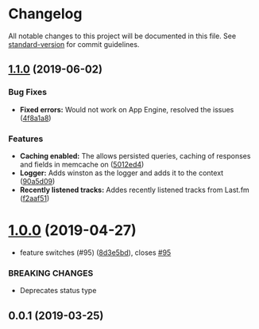# Changelog

All notable changes to this project will be documented in this file. See [standard-version](https://github.com/conventional-changelog/standard-version) for commit guidelines.

## [1.1.0](https://github.com/matt-riley/api.mattriley.info/compare/v1.0.0...v1.1.0) (2019-06-02)


### Bug Fixes

* **Fixed errors:** Would not work on App Engine, resolved the issues ([4f8a1a8](https://github.com/matt-riley/api.mattriley.info/commit/4f8a1a8))


### Features

* **Caching enabled:** The allows persisted queries, caching of responses and fields in memcache on ([5012ed4](https://github.com/matt-riley/api.mattriley.info/commit/5012ed4))
* **Logger:** Adds winston as the logger and adds it to the context ([90a5d09](https://github.com/matt-riley/api.mattriley.info/commit/90a5d09))
* **Recently listened tracks:** Addes recently listened tracks from Last.fm ([f2aaf51](https://github.com/matt-riley/api.mattriley.info/commit/f2aaf51))



# [1.0.0](https://github.com/matt-riley/mattapps/tree/master/api.mattriley.info/compare/v0.0.1...v1.0.0) (2019-04-27)


* feature switches (#95) ([8d3e5bd](https://github.com/matt-riley/mattapps/tree/master/api.mattriley.info/commit/8d3e5bd)), closes [#95](https://github.com/matt-riley/mattapps/tree/master/api.mattriley.info/issues/95)


### BREAKING CHANGES

* Deprecates status type



## 0.0.1 (2019-03-25)
